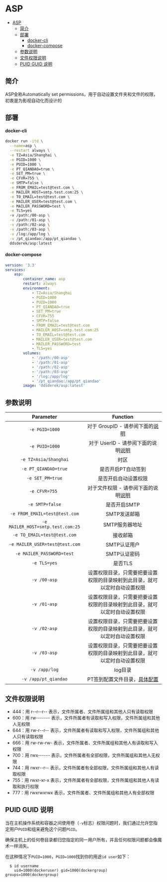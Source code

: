 # ASP

- [ASP](#asp)
  - [简介](#简介)
  - [部署](#部署)
      - [docker-cli](#docker-cli)
      - [docker-compose](#docker-compose)
  - [参数说明](#参数说明)
  - [文件权限说明](#文件权限说明)
  - [PUID GUID 说明](#puid-guid-说明)

## 简介

ASP全称Automatically set permissions，用于自动设置文件夹和文件的权限，初衷是为影视自动化而设计的

## 部署

#### docker-cli

```bash
docker run -itd \
  --name=asp \
  --restart always \
  -e TZ=Asia/Shanghai \
  -e PGID=1000 \
  -e PUID=1000 \
  -e PT_QIANDAO=true \
  -e SET_PM=true \
  -e CFVR=755 \
  -e SMTP=false \
  -e FROM_EMAIL=test@test.com \
  -e MAILER_HOST=smtp.test.com:25 \
  -e TO_EMAIL=test@test.com \
  -e MAILER_USER=test@test.com \
  -e MAILER_PASSWORD=test \
  -e TLS=yes
  -v /path:/00-asp \
  -v /path:/01-asp \
  -v /path:/02-asp \
  -v /path:/03-asp \
  -v /log:/app/log \
  -v /pt_qiandao:/app/pt_qiandao \
  ddsderek/asp:latest
```

#### docker-compose

```yaml
version: '3.3'
services:
    asp:
        container_name: asp
        restart: always
        environment:
            - TZ=Asia/Shanghai
            - PGID=1000
            - PUID=1000
            - PT_QIANDAO=true
            - SET_PM=true
            - CFVR=755
            - SMTP=false
            - FROM_EMAIL=test@test.com
            - MAILER_HOST=smtp.test.com:25
            - TO_EMAIL=test@test.com
            - MAILER_USER=test@test.com
            - MAILER_PASSWORD=test
            - TLS=yes
        volumes:
            - '/path:/00-asp'
            - '/path:/01-asp'
            - '/path:/02-asp'
            - '/path:/03-asp'
            - '/log:/app/log'
            - '/pt_qiandao:/app/pt_qiandao'
        image: 'ddsderek/asp:latest'
```

## 参数说明

|               Parameter               |                           Function                           |
| :-----------------------------------: | :----------------------------------------------------------: |
|          ```-e PGID=1000```           | 对于 GroupID - 请参阅下面的[说明](https://github.com/DDS-Derek/ASP#puid-guid-%E8%AF%B4%E6%98%8E) |
|          ```-e PUID=1000```           | 对于 UserID - 请参阅下面的说明[说明](https://github.com/DDS-Derek/ASP#puid-guid-%E8%AF%B4%E6%98%8E) |
|       ```-e TZ=Asia/Shanghai```       |                             时区                             |
|       ```-e PT_QIANDAO=true```       |                             是否开启PT自动签到                             |
|       ```-e SET_PM=true```       |                             是否开启自动设置权限                             |
|          ```-e CFVR=755 ```           | 对于文件权限 - 请参阅下面的说明[说明](https://github.com/DDS-Derek/ASP#%E6%96%87%E4%BB%B6%E6%9D%83%E9%99%90%E8%AF%B4%E6%98%8E) |
|          ```-e SMTP=false```          |                         是否开启SMTP                         |
|   ```-e FROM_EMAIL=test@test.com```   |                         SMTP发送邮箱                         |
| ```-e MAILER_HOST=smtp.test.com:25``` |                        SMTP服务器地址                        |
|    ```-e TO_EMAIL=test@test.com```    |                           接收邮箱                           |
|  ```-e MAILER_USER=test@test.com```   |                         SMTP认证用户                         |
|     ```-e MAILER_PASSWORD=test```     |                         SMTP认证密码                         |
|           ```-e TLS=yes```            |                           是否TLS                            |
|           ```-v /00-asp```            | 设置权限目录，只需要把要设置权限的目录映射到此目录，就可以定时自动设置权限 |
|           ```-v /01-asp```            | 设置权限目录，只需要把要设置权限的目录映射到此目录，就可以定时自动设置权限 |
|           ```-v /02-asp```            | 设置权限目录，只需要把要设置权限的目录映射到此目录，就可以定时自动设置权限 |
|           ```-v /03-asp```            | 设置权限目录，只需要把要设置权限的目录映射到此目录，就可以定时自动设置权限 |
|             ```-v /app/log```             |                           log目录                            |
|             ```-v /app/pt_qiandao```             |                           PT签到配置文件目录，[具体配置](https://github.com/aLuvletter/pt_res)                            |

## 文件权限说明

- 444：用 r--r--r-- 表示，文件所属者、文件所属组和其他人只有读取权限
- 600：用 rw------- 表示，文件所属者有读取和写入权限，文件所属组和其他人无权限
- 644：用 rw-r--r-- 表示，文件所属者有读取和写入权限，文件所属组和其他人只有读取权限
- 666：用 rw-rw-rw- 表示，文件所属者、文件所属组和其他人有读取和写入权限
- 700：用 rwx------ 表示，文件所属者有全部权限，文件所属组和其他人无权限
- 744：用 rwxr--r-- 表示，文件所属者有全部权限，文件所属组和其他人有读取权限
- 755：用 rwxr-xr-x 表示，文件所属者有全部权限，文件所属组和其他人有读取和执行权限
- 777：用 rwxrwxrwx 表示，文件所属者、文件所属组和其他人有全部权限

## PUID GUID 说明

当在主机操作系统和容器之间使用卷（`-v`标志）权限问题时，我们通过允许您指定用户`PUID`和组来避免这个问题`PGID`。

确保主机上的任何卷目录都归您指定的同一用户所有，并且任何权限问题都会像魔术一样消失。

在这种情况下`PUID=1000`，`PGID=1000`找到你的用途`id user`如下：

```
  $ id username
    uid=1000(dockeruser) gid=1000(dockergroup) groups=1000(dockergroup)
```